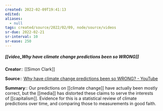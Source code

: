 ```yaml
---
created: 2022-02-09T19:41:13 
edited: 
aliases:
  - null
tags: created/source/2022/02/09, node/source/videos
sr-due: 2022-02-21
sr-interval: 10
sr-ease: 250
---
```


##### [[video_Why have climate change predictions been so WRONG]]
**Creator**:: [[Simon Clark]]
 
**Source**:: [Why have climate change predictions been so WRONG? - YouTube](https://www.youtube.com/watch?v=f4zul0BuO8A)

**Summary**:: Our predictions on [[climate change]] have actually been mostly correct, but the [[media]] has distorted these claims to serve the interests of [[capitalism]]. Evidence for this is a statistical review of climate predictions over time, and comparing those to measurements in good faith. 
